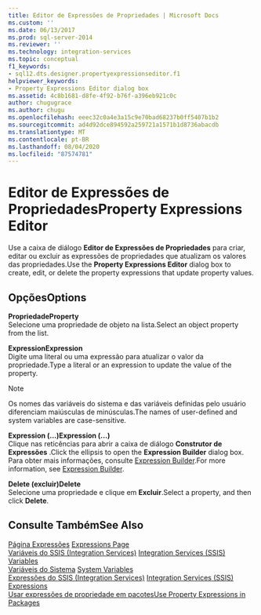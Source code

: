 ```yaml
---
title: Editor de Expressões de Propriedades | Microsoft Docs
ms.custom: ''
ms.date: 06/13/2017
ms.prod: sql-server-2014
ms.reviewer: ''
ms.technology: integration-services
ms.topic: conceptual
f1_keywords:
- sql12.dts.designer.propertyexpressionseditor.f1
helpviewer_keywords:
- Property Expressions Editor dialog box
ms.assetid: 4c8b1681-d8fe-4f92-b76f-a396eb921c0c
author: chugugrace
ms.author: chugu
ms.openlocfilehash: eeec32c0a4e3a15c9e70bad68237b0ff5407b1b2
ms.sourcegitcommit: ad4d92dce894592a259721a1571b1d8736abacdb
ms.translationtype: MT
ms.contentlocale: pt-BR
ms.lasthandoff: 08/04/2020
ms.locfileid: "87574781"
---
```

# <a name="property-expressions-editor"></a><span data-ttu-id="56615-102">Editor de Expressões de Propriedades</span><span class="sxs-lookup"><span data-stu-id="56615-102">Property Expressions Editor</span></span>
  <span data-ttu-id="56615-103">Use a caixa de diálogo **Editor de Expressões de Propriedades** para criar, editar ou excluir as expressões de propriedades que atualizam os valores das propriedades.</span><span class="sxs-lookup"><span data-stu-id="56615-103">Use the **Property Expressions Editor** dialog box to create, edit, or delete the property expressions that update property values.</span></span>  
  
## <a name="options"></a><span data-ttu-id="56615-104">Opções</span><span class="sxs-lookup"><span data-stu-id="56615-104">Options</span></span>  
 <span data-ttu-id="56615-105">**Propriedade**</span><span class="sxs-lookup"><span data-stu-id="56615-105">**Property**</span></span>  
 <span data-ttu-id="56615-106">Selecione uma propriedade de objeto na lista.</span><span class="sxs-lookup"><span data-stu-id="56615-106">Select an object property from the list.</span></span>  
  
 <span data-ttu-id="56615-107">**Expression**</span><span class="sxs-lookup"><span data-stu-id="56615-107">**Expression**</span></span>  
 <span data-ttu-id="56615-108">Digite uma literal ou uma expressão para atualizar o valor da propriedade.</span><span class="sxs-lookup"><span data-stu-id="56615-108">Type a literal or an expression to update the value of the property.</span></span>  
  
> [!NOTE]  
>  <span data-ttu-id="56615-109">Os nomes das variáveis do sistema e das variáveis definidas pelo usuário diferenciam maiúsculas de minúsculas.</span><span class="sxs-lookup"><span data-stu-id="56615-109">The names of user-defined and system variables are case-sensitive.</span></span>  
  
 <span data-ttu-id="56615-110">**Expression (...)**</span><span class="sxs-lookup"><span data-stu-id="56615-110">**Expression (...)**</span></span>  
 <span data-ttu-id="56615-111">Clique nas reticências para abrir a caixa de diálogo **Construtor de Expressões** .</span><span class="sxs-lookup"><span data-stu-id="56615-111">Click the ellipsis to open the **Expression Builder** dialog box.</span></span> <span data-ttu-id="56615-112">Para obter mais informações, consulte [Expression Builder](expression-builder.md).</span><span class="sxs-lookup"><span data-stu-id="56615-112">For more information, see [Expression Builder](expression-builder.md).</span></span>  
  
 <span data-ttu-id="56615-113">**Delete (excluir)**</span><span class="sxs-lookup"><span data-stu-id="56615-113">**Delete**</span></span>  
 <span data-ttu-id="56615-114">Selecione uma propriedade e clique em **Excluir**.</span><span class="sxs-lookup"><span data-stu-id="56615-114">Select a property, and then click **Delete**.</span></span>  
  
## <a name="see-also"></a><span data-ttu-id="56615-115">Consulte Também</span><span class="sxs-lookup"><span data-stu-id="56615-115">See Also</span></span>  
 <span data-ttu-id="56615-116">[Página Expressões](expressions-page.md) </span><span class="sxs-lookup"><span data-stu-id="56615-116">[Expressions Page](expressions-page.md) </span></span>  
 <span data-ttu-id="56615-117">[Variáveis do SSIS &#40;Integration Services&#41;](../integration-services-ssis-variables.md) </span><span class="sxs-lookup"><span data-stu-id="56615-117">[Integration Services &#40;SSIS&#41; Variables](../integration-services-ssis-variables.md) </span></span>  
 <span data-ttu-id="56615-118">[Variáveis do Sistema](../system-variables.md) </span><span class="sxs-lookup"><span data-stu-id="56615-118">[System Variables](../system-variables.md) </span></span>  
 <span data-ttu-id="56615-119">[Expressões do SSIS &#40;Integration Services&#41;](integration-services-ssis-expressions.md) </span><span class="sxs-lookup"><span data-stu-id="56615-119">[Integration Services &#40;SSIS&#41; Expressions](integration-services-ssis-expressions.md) </span></span>  
 [<span data-ttu-id="56615-120">Usar expressões de propriedade em pacotes</span><span class="sxs-lookup"><span data-stu-id="56615-120">Use Property Expressions in Packages</span></span>](use-property-expressions-in-packages.md)  
  
  
